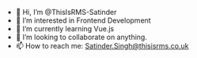 - 👋 Hi, I’m @ThisIsRMS-Satinder
- 👀 I’m interested in Frontend Development
- 🌱 I’m currently learning Vue.js
- 💞️ I’m looking to collaborate on anything.
- 📫 How to reach me: Satinder.Singh@thisisrms.co.uk

<!---
ThisIsRMS-Satinder/ThisIsRMS-Satinder is a ✨ special ✨ repository because its `README.md` (this file) appears on your GitHub profile.
You can click the Preview link to take a look at your changes.
--->
